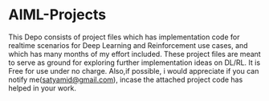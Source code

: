 # AIML-Projects

This Depo consists of project files which has implementation code for realtime scenarios for Deep Learning and Reinforcement use cases, and which has many months of my effort included. 
These project files are meant to serve as ground for exploring further implementation ideas on DL/RL.
It is Free for use under no charge. 
Also,if possible, i would appreciate if you can notify me(satyamid@gmail.com), incase the attached project code has helped in your work.

